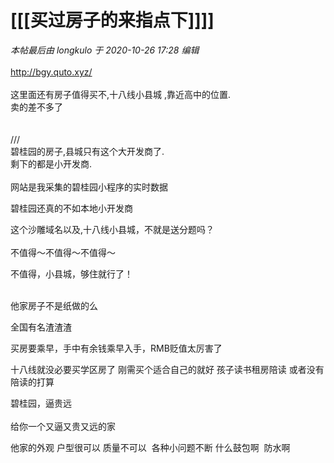 # [[[买过房子的来指点下]]]]


<i class="pstatus"> 本帖最后由 longkulo 于 2020-10-26 17:28 编辑 </i><br />
<br />
http://bgy.quto.xyz/<br />
<br />
这里面还有房子值得买不,十八线小县城 ,靠近高中的位置.<br />
卖的差不多了<br />
<br />
<br />
///<br />
碧桂园的房子,县城只有这个大开发商了.<br />
剩下的都是小开发商.<br />
<br />
网站是我采集的碧桂园小程序的实时数据

碧桂园还真的不如本地小开发商

这个沙雕域名以及,十八线小县城，不就是送分题吗？<br />
<br />
不值得～不值得～不值得～

不值得，小县城，够住就行了！<br />
<br />
<img src="static/image/smiley/default/lol.gif" smilieid="12" border="0" alt="" /><img src="static/image/smiley/default/lol.gif" smilieid="12" border="0" alt="" /><img src="static/image/smiley/default/lol.gif" smilieid="12" border="0" alt="" />

他家房子不是纸做的么

全国有名渣渣渣

买房要乘早，手中有余钱乘早入手，RMB贬值太厉害了<br />


十八线就没必要买学区房了 刚需买个适合自己的就好 孩子读书租房陪读 或者没有陪读的打算 

碧桂园，逼贵远<br />
<br />
给你一个又逼又贵又远的家 <img src="static/image/smiley/default/titter.gif" smilieid="9" border="0" alt="" />

他家的外观 户型很可以 质量不可以&nbsp;&nbsp;各种小问题不断 什么鼓包啊&nbsp;&nbsp;防水啊&nbsp;&nbsp;
